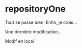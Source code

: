 ﻿# repositoryOne
Tout se passe bien. 
Enfin, je crois...

Une dernière modification...

Modif en local
